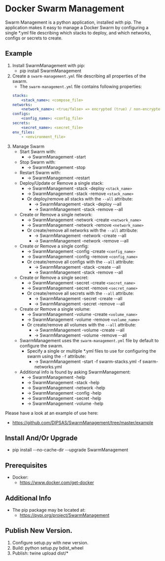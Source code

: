 # Docker Swarm Management
Swarm Management is a python application, installed with pip.
The application makes it easy to manage a Docker Swarm by configuring a single *.yml file describing which stacks to deploy, and which networks, configs or secrets to create.

## Example
1. Install SwarmManagement with pip:
    - pip install SwarmManagement
2. Create a `swarm-management.yml` file describing all properties of the swarm.
    - The `swarm-management.yml` file contains following properties:
    ```yaml
    stacks:
        <stack_name>: <compose_file>
    networks:
        <network_name>: <true/false> => encrypted (true) / non-encrypted (false)
    configs:
        <config_name>: <config_file>
    secrets:
        <secret_name>: <secret_file>
    env_files:
        - <environment_file>
    ```
3. Manage Swarm
    - Start Swarm with:
        - -> SwarmManagement -start
    - Stop Swarm with:
        - -> SwarmManagement -stop
    - Restart Swarm with:
        - -> SwarmManagement -restart
    - Deploy/Update or Remove a single stack:
        - -> SwarmManagement -stack -deploy `<stack_name>`
        - -> SwarmManagement -stack -remove `<stack_name>`
        - Or deploy/remove all stacks with the `--all` attribute:
            - -> SwarmManagement -stack -deploy --all
            - -> SwarmManagement -stack -remove --all
    - Create or Remove a single network:
        - -> SwarmManagement -network -create `<network_name>`
        - -> SwarmManagement -network -remove `<network_name>`
        - Or create/remove all networks with the `--all` attribute:
            - -> SwarmManagement -network -create --all
            - -> SwarmManagement -network -remove --all
    - Create or Remove a single config:
        - -> SwarmManagement -config -create `<config_name>`
        - -> SwarmManagement -config -remove `<config_name>`
        - Or create/remove all configs with the `--all` attribute:
            - -> SwarmManagement -stack -create --all
            - -> SwarmManagement -stack -remove --all
    - Create or Remove a single secret:
        - -> SwarmManagement -secret -create `<secret_name>`
        - -> SwarmManagement -secret -remove `<secret_name>`
        - Or create/remove all secrets with the `--all` attribute:
            - -> SwarmManagement -secret -create --all
            - -> SwarmManagement -secret -remove --all
    - Create or Remove a single volume:
        - -> SwarmManagement -volume -create `<volume_name>`
        - -> SwarmManagement -volume -remove `<volume_name>`
        - Or create/remove all volumes with the `--all` attribute:
            - -> SwarmManagement -volume -create --all
            - -> SwarmManagement -volume -remove --all
    - SwarmManagement uses the `swarm-management.yml` file by default to configure the swarm.
        - Specify a single or multiple *.yml files to use for configuring the swarm using the `-f` attribute:
            - -> SwarmManagement -start -f swarm-stacks.yml -f swarm-networks.yml
    - Additional info is found by asking SwarmManagement:
        - -> SwarmManagement -help
        - -> SwarmManagement -stack -help
        - -> SwarmManagement -network -help
        - -> SwarmManagement -config -help
        - -> SwarmManagement -secret -help
        - -> SwarmManagement -volume -help

Please have a look at an example of use here:
- https://github.com/DIPSAS/SwarmManagement/tree/master/example

## Install And/Or Upgrade
- pip install --no-cache-dir --upgrade SwarmManagement

## Prerequisites
- Docker:
    - https://www.docker.com/get-docker

## Additional Info
- The pip package may be located at:
    - https://pypi.org/project/SwarmManagement

## Publish New Version.
1. Configure setup.py with new version.
2. Build: python setup.py bdist_wheel
3. Publish: twine upload dist/*